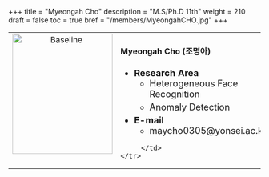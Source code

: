 +++
title = "Myeongah Cho"
description = "M.S/Ph.D 11th"
weight = 210
draft = false
toc = true
bref = "/members/MyeongahCHO.jpg"
+++

<table>
    <tr>
       <td width="280" align="center" valign="top">
          <img alt="Baseline" width="200px" height="240" src="/members/MyeongahCHO.jpg">
       </td>
       <td>
            <h4>Myeongah Cho (조명아)</h4>
            <ul class="member_info">
                <li style="font-size: 18px"><b>Research Area</b>
                    <ul class="interest">
                        <li style="margin-bottom: 5px">Heterogeneous Face Recognition</li>
                        <li style="margin-bottom: 5px">Anomaly Detection</li>
                    </ul>
                </li>
                <li style="font-size: 18px"><b>E-mail</b>
                    <ul>
                        <li style="margin-bottom: 5px">maycho0305@yonsei.ac.kr</li>
                    </ul>
                </li>
            </ul>
            
         </td>
    </tr>
</table>